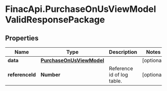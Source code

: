# FinacApi.PurchaseOnUsViewModelValidResponsePackage

## Properties
Name | Type | Description | Notes
------------ | ------------- | ------------- | -------------
**data** | [**PurchaseOnUsViewModel**](PurchaseOnUsViewModel.md) |  | [optional] 
**referenceId** | **Number** | Reference id of log table. | [optional] 
